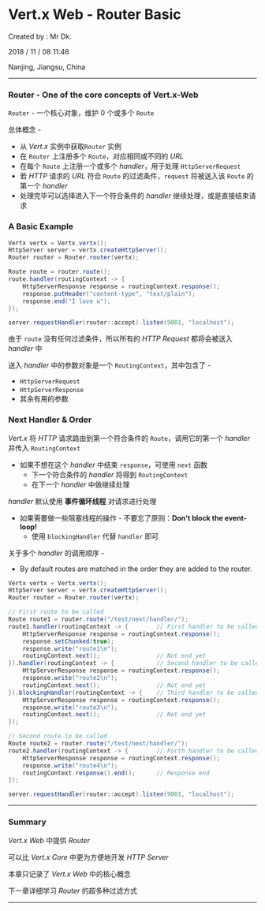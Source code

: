 # Vert.x Web - Router Basic

Created by : Mr Dk.

2018 / 11 / 08 11:48

Nanjing, Jiangsu, China

---

### Router - One of the core concepts of Vert.x-Web

`Router` - 一个核心对象，维护 0 个或多个 `Route`

总体概念 - 

* 从 _Vert.x_ 实例中获取`Router` 实例
* 在 `Router` 上注册多个 `Route`，对应相同或不同的 _URL_
* 在每个 `Route` 上注册一个或多个 _handler_，用于处理 `HttpServerRequest`
* 若 _HTTP_ 请求的 _URL_ 符合 `Route` 的过滤条件，`request` 将被送入该 `Route` 的第一个 _handler_
* 处理完毕可以选择进入下一个符合条件的 _handler_ 继续处理，或是直接结束请求

### A Basic Example

```java
Vertx vertx = Vertx.vertx();
HttpServer server = vertx.createHttpServer();
Router router = Router.router(vertx);

Route route = router.route();
route.handler(routingContext -> {
    HttpServerResponse response = routingContext.response();
    response.putHeader("content-type", "text/plain");
    response.end("I love u");
});

server.requestHandler(router::accept).listen(9001, "localhost");
```

由于 `route` 没有任何过滤条件，所以所有的 _HTTP Request_ 都将会被送入 _handler_ 中

送入 _handler_ 中的参数对象是一个 `RoutingContext`，其中包含了 - 

* `HttpServerRequest`
* `HttpServerResponse`
* 其余有用的参数

### Next Handler & Order

_Vert.x_ 将 _HTTP_ 请求路由到第一个符合条件的 `Route`，调用它的第一个 _handler_ 并传入 `RoutingContext`

* 如果不想在这个 _handler_ 中结束 `response`，可使用 `next` 函数
  * 下一个符合条件的 _handler_ 将得到 `RoutingContext`
  * 在下一个 _handler_ 中做继续处理

_handler_ 默认使用 __事件循环线程__ 对请求进行处理

* 如果需要做一些阻塞线程的操作 - 不要忘了原则：__Don't block the event-loop!__
  * 使用 `blockingHandler` 代替 `handler` 即可

关于多个 _handler_ 的调用顺序 - 

* By default routes are matched in the order they are added to the router.

```java
Vertx vertx = Vertx.vertx();
HttpServer server = vertx.createHttpServer();
Router router = Router.router(vertx);

// First route to be called
Route route1 = router.route("/test/next/handler/");
route1.handler(routingContext -> {        // First handler to be called
    HttpServerResponse response = routingContext.response();
    response.setChunked(true);
    response.write("route1\n");
    routingContext.next();                // Not end yet
}).handler(routingContext -> {            // Second handler to be called
    HttpServerResponse response = routingContext.response();
    response.write("route2\n");
    routingContext.next();                // Not end yet
}).blockingHandler(routingContext -> {    // Third handler to be called
    HttpServerResponse response = routingContext.response();
    response.write("route3\n");
    routingContext.next();                // Not end yet
});

// Second route to be called
Route route2 = router.route("/test/next/handler/");
route2.handler(routingContext -> {        // Forth handler to be called
    HttpServerResponse response = routingContext.response();
    response.write("route4\n");
    routingContext.response().end();      // Response end
});

server.requestHandler(router::accept).listen(9001, "localhost");
```

---

### Summary

_Vert.x Web_ 中提供 _Router_

可以比 _Vert.x Core_ 中更为方便地开发 _HTTP Server_

本章只记录了 _Vert.x Web_ 中的核心概念

下一章详细学习 _Router_ 的超多种过滤方式

---


